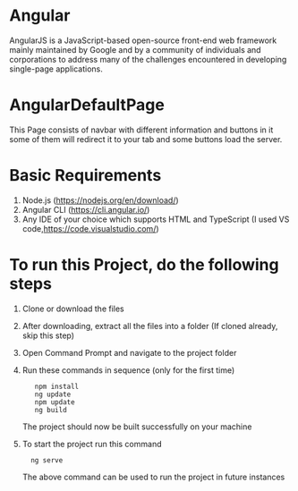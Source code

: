 # Angular 
AngularJS is a JavaScript-based open-source front-end web framework mainly maintained by Google and by a community of individuals and corporations to address many of the challenges encountered in developing single-page applications. 

# AngularDefaultPage

This Page consists of navbar with different information and buttons in it some of them will redirect it to your tab and some buttons load the server.

# Basic Requirements

1. Node.js (https://nodejs.org/en/download/)
2. Angular CLI (https://cli.angular.io/)
3. Any IDE of your choice which supports HTML and TypeScript (I used VS code,https://code.visualstudio.com/)

# To run this Project, do the following steps

1. Clone or download the files
2. After downloading, extract all the files into a folder (If cloned already, skip this step)
3. Open Command Prompt and navigate to the project folder
4. Run these commands in sequence (only for the first time)

          npm install
          ng update
          npm update
          ng build
 
    The project should now be built successfully on your machine

 5. To start the project run this command 

          ng serve

    The above command can be used to run the project in future instances
